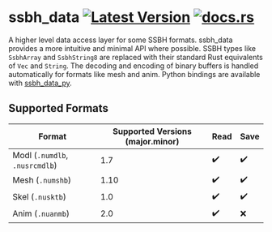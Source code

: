 # ssbh_data [![Latest Version](https://img.shields.io/crates/v/ssbh_data.svg)](https://crates.io/crates/ssbh_data) [![docs.rs](https://docs.rs/ssbh_data/badge.svg)](https://docs.rs/ssbh_data)  
A higher level data access layer for some SSBH formats. ssbh_data provides a more intuitive and minimal API where possible. SSBH types like `SsbhArray` and `SsbhString8` are replaced with their standard Rust equivalents of `Vec` and `String`. The decoding and encoding of binary buffers is handled automatically for formats like mesh and anim. Python bindings are available with [ssbh_data_py](https://github.com/ScanMountGoat/ssbh_data_py). 

## Supported Formats
| Format | Supported Versions (major.minor) | Read | Save |
| --- | --- | --- | --- |
| Modl (`.numdlb`, `.nusrcmdlb`) | 1.7 | :heavy_check_mark: | :heavy_check_mark: |
| Mesh (`.numshb`) | 1.10 | :heavy_check_mark: | :heavy_check_mark: |
| Skel (`.nusktb`) | 1.0 | :heavy_check_mark: | :heavy_check_mark: |
| Anim (`.nuanmb`) | 2.0 | :heavy_check_mark: | :x: |